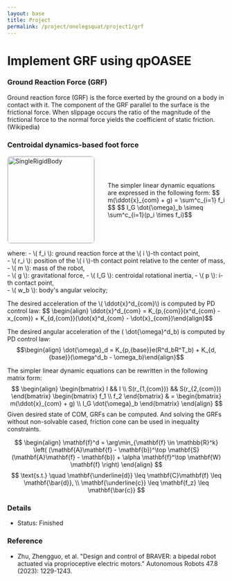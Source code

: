 ```yaml
---
layout: base
title: Project
permalink: /project/onelegsquat/project1/grf
---
```


# Implement GRF using qpOASEE

### Ground Reaction Force (GRF)
Ground reaction force (GRF) is the force exerted by the ground on a body in contact with it. The component of the GRF parallel to the surface is the frictional force. When slippage occurs the ratio of the magnitude of the frictional force to the normal force yields the coefficient of static friction.(Wikipedia)

###  Centroidal dynamics-based foot force
<div class="publication-list" style="display: flex; align-items: center;">
  <div class="image-container">
    <img src="{{ '/assets/img/Project1/SingleRigidBody.png' | relative_url }}" alt="SingleRigidBody" style="width: 200px; height: 200px; border: 1px solid #ccc; border-radius: 8px;">
  </div>
  <div class="text-container" style="margin-left: 30px;">
    <p>
      The simpler linear dynamic equations are expressed in the following form:
      $$ m(\ddot{x}_{com} + g) = \sum^c_{i=1} f_i $$ 
      $$ I_G \dot{\omega}_b \simeq \sum^c_{i=1}(p_i \times f_i)$$
    </p>
  </div>
</div>
<p>
where:
- \( f_i \): ground reaction force at the \( i \)-th contact point, <br>
- \( r_i \): position of the \( i \)-th contact point relative to the center of mass,  
- \( m \): mass of the robot, <br>  
- \( g \): gravitational force,
- \( I_G \): centroidal rotational inertia,
- \( p \): i-th contact point, <br>
- \( w_b \): body's angular velocity;
</p>

<p>
The desired acceleration of the \( \ddot{x}^d_{com}\) is computed by PD control law:
$$
\begin{align} \ddot{x}^d_{com} = K_{p,{com}}(x^d_{com} - x_{com}) + K_{d,{com}}(\dot{x}^d_{com} - \dot{x}_{com})\end{align}$$

The desired angular acceleration of the \( \dot{\omega}^d_b\) is computed by PD control law:
$$\begin{align} \dot{\omega}_d = K_{p,{base}}e(R^d_bR^T_b) + K_{d,{base}}(\omega^d_b - \omega_b)\end{align}$$

The simpler linear dynamic equations can be rewritten in the following matrix form:
$$
\begin{align}
\begin{bmatrix}
  I && I \\  
  S(r_{1,{com}}) && S(r_{2,{com}})
\end{bmatrix}
\begin{bmatrix}
  f_1 \\  
  f_2
\end{bmatrix} & =
\begin{bmatrix}
  m(\ddot{x}_{com} + g) \\  
  I_G \dot{\omega}_b
\end{bmatrix}
\end{align}
$$
Given desired state of COM, GRFs can be computed. And solving the GRFs without non-solvable cased, friction cone can be used in inequality constraints.

$$
\begin{align}
\mathbf{f}^d = \arg\min_{\mathbf{f} \in \mathbb{R}^k} 
\left( (\mathbf{A}\mathbf{f} - \mathbf{b})^\top \mathbf{S} (\mathbf{A}\mathbf{f} - \mathbf{b}) + \alpha \mathbf{f}^\top \mathbf{W} \mathbf{f} \right)
\end{align}
$$
$$
\text{s.t.} \quad 
\mathbf{\underline{d}} \leq \mathbf{C}\mathbf{f} \leq \mathbf{\bar{d}}, \\
\mathbf{\underline{c}} \leq \mathbf{f_z} \leq \mathbf{\bar{c}}
$$
</p>

### Details
- Status: Finished


### Reference
- Zhu, Zhengguo, et al. "Design and control of BRAVER: a bipedal robot actuated via proprioceptive electric motors." Autonomous Robots 47.8 (2023): 1229-1243.
